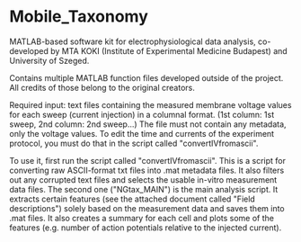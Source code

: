 # Mobile_Taxonomy
MATLAB-based software kit for electrophysiological data analysis, co-developed by MTA KOKI (Institute of Experimental Medicine Budapest) and University of Szeged.

Contains multiple MATLAB function files developed outside of the project. All credits of those belong to the original creators.

Required input: text files containing the measured membrane voltage values for each sweep (current injection) in a columnal format. (1st column: 1st sweep, 2nd column: 2nd sweep...) The file must not contain any metadata, only the voltage values. To edit the time  and currents of the experiment protocol, you must do that in the script called "convertIVfromascii".

To use it, first run the script called "convertIVfromascii". This is a script for converting raw ASCII-format txt files into .mat metadata files. It also filters out any corrupted text files and selects the usable in-vitro measurement data files.
The second one ("NGtax_MAIN") is the main analysis script. It extracts certain features (see the attached document called "Field descriptions") solely based on the measurement data and saves them into .mat files. It also creates a summary for each cell and plots some of the features (e.g. number of action potentials relative to the injected current). 
